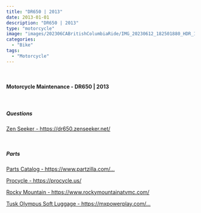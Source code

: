 ```yaml
---
title: "DR650 | 2013"
date: 2013-01-01
description: "DR650 | 2013"
type: "motorcycle"
image: "images/202306CABritishColumbiaRide/IMG_20230612_182501880_HDR_1920x1080x75.jpg"
categories: 
  - "Bike"
tags:
  - "Motorcycle"
---
```


<!-- Start ******************** MyMap01 ******************** Start -->	
<!-- End ******************** MyMap01 ******************* End -->
<!-- Start ******************** Item01 ******************** Start -->	
<br>	
<h4>	
	Motorcycle Maintenance - DR650 | 2013
</h4>	
<br>
<h5>	
	Questions
</h5>
<p>	
  <a 
    href=https://dr650.zenseeker.net/
    target="_blank">	
    Zen Seeker  - https://dr650.zenseeker.net/
  </a>
</p>
<br>
<h5>	
	Parts
</h5>

<p>	
  <a 
    href=https://www.partzilla.com/catalog/suzuki/motorcycle/2013/dr650sel3
    target="_blank">	
    Parts Catalog - https://www.partzilla.com/...
  </a>
</p>
<p>	
  <a 
    href=https://procycle.us/
    target="_blank">	
    Procycle  - https://procycle.us/
  </a>
</p>
<p>
  <a 
    href=https://www.rockymountainatvmc.com/
    target="_blank">	
    Rocky Mountain - https://www.rockymountainatvmc.com/
  </a>
</p>
<p>	
  <a 
    href=https://mxpowerplay.com/products/tusk-olympus-pannier-bags-196848-p?variant=43443024167075
    target="_blank">	
    Tusk Olympus Soft Luggage - https://mxpowerplay.com/...
  </a>
</p>
<!-- End ******************** Item01 ******************** End -->	

